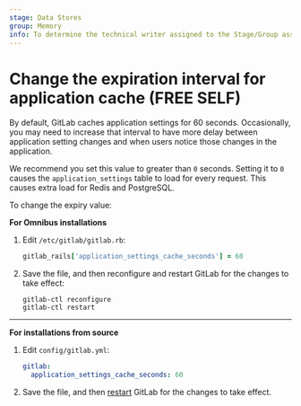 ```yaml
---
stage: Data Stores
group: Memory
info: To determine the technical writer assigned to the Stage/Group associated with this page, see https://about.gitlab.com/handbook/engineering/ux/technical-writing/#assignments
---
```


# Change the expiration interval for application cache **(FREE SELF)**

By default, GitLab caches application settings for 60 seconds. Occasionally,
you may need to increase that interval to have more delay between application
setting changes and when users notice those changes in the application.

We recommend you set this value to greater than `0` seconds. Setting it to `0`
causes the `application_settings` table to load for every request. This causes
extra load for Redis and PostgreSQL.

To change the expiry value:

**For Omnibus installations**

1. Edit `/etc/gitlab/gitlab.rb`:

   ```ruby
   gitlab_rails['application_settings_cache_seconds'] = 60
   ```

1. Save the file, and then reconfigure and restart GitLab for the changes to
   take effect:

   ```shell
   gitlab-ctl reconfigure
   gitlab-ctl restart
   ```

---

**For installations from source**

1. Edit `config/gitlab.yml`:

   ```yaml
   gitlab:
     application_settings_cache_seconds: 60
   ```

1. Save the file, and then [restart](restart_gitlab.md#installations-from-source)
   GitLab for the changes to take effect.
